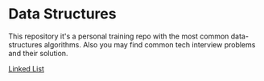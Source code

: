# Data Structures

This repository it's a personal training repo with the most common data-structures algorithms. Also you may find common tech interview problems and their solution.

[Linked List](https://github.com/dileofrancoj/data-structures-js/tree/main/linked-list)
